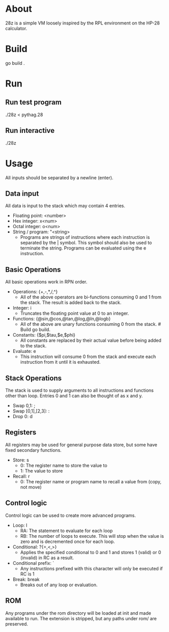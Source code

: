 # About
28z is a simple VM loosely inspired by the RPL environment on the HP-28 calculator.

# Build
go build .

# Run
## Run test program
./28z < pythag.28

## Run interactive
./28z

# Usage
All inputs should be separated by a newline (enter).

## Data input
All data is input to the stack which may contain 4 entries.
* Floating point: \<number>
* Hex integer: x\<num>
* Octal integer: o\<num>
* String / program: "\<string>
	* Programs are strings of instructions where each instruction is separated by the | symbol. This symbol should also be used to terminate the string. Programs can be evaluated using the e instruction.

## Basic Operations
All basic operations work in RPN order.
* Operations: {+,-,*,/,^}
	* All of the above operators are bi-functions consuming 0 and 1 from the stack. The result is added back to the stack.
* Integer: i
    * Truncates the floating point value at 0 to an integer. 
* Functions: {@sin,@cos,@tan,@log,@ln,@logb}
	* All of the above are unary functions consuming 0 from the stack. # Build
go build.
* Constants: {\$pi,\$tau,\$e,\$phi}
	* All constants are replaced by their actual value before being added to the stack.
* Evaluate: e
	* This instruction will consume 0 from the stack and execute each instruction from it until it is exhausted.

## Stack Operations
The stack is used to supply arguments to all instructions and functions other than loop. Entries 0 and 1 can also be thought of as x and y.
* Swap 0,1: ;
* Swap [0,1],[2,3]: :
* Drop 0: d

## Registers
All registers may be used for general purpose data store, but some have fixed secondary functions.
* Store: s
	 * 0: The register name to store the value to
	 * 1: The value to store
 * Recall: r
	 * 0: The register name or program name to recall a value from (copy, not move)

## Control logic
Control logic can be used to create more advanced programs.
* Loop: l
	* RA: The statement to evaluate for each loop
	* RB: The number of loops to execute. This will stop when the value is zero and is decremented once for each loop.
* Conditional: ?{=,\<,\>}
	* Applies the specified conditional to 0 and 1 and stores 1 (valid) or 0 (invalid) in RC as a result.
* Conditional prefix: `
	* Any instructions prefixed with this character will only be executed if RC is 1
* Break: break
    * Breaks out of any loop or evaluation.

## ROM
Any programs under the rom directory will be loaded at init and made available to run. The extension is stripped, but any paths under rom/ are preserved.
